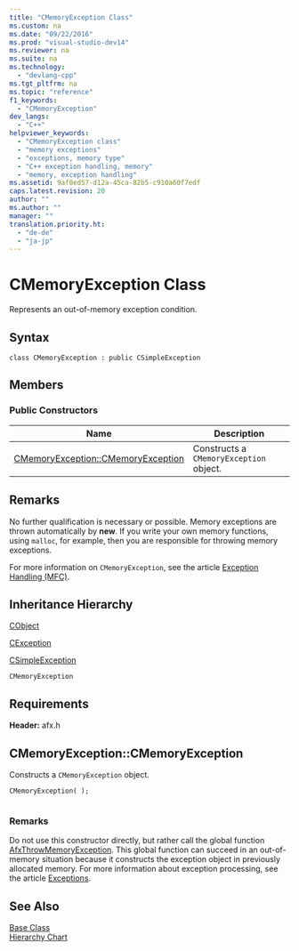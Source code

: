 ```yaml
---
title: "CMemoryException Class"
ms.custom: na
ms.date: "09/22/2016"
ms.prod: "visual-studio-dev14"
ms.reviewer: na
ms.suite: na
ms.technology: 
  - "devlang-cpp"
ms.tgt_pltfrm: na
ms.topic: "reference"
f1_keywords: 
  - "CMemoryException"
dev_langs: 
  - "C++"
helpviewer_keywords: 
  - "CMemoryException class"
  - "memory exceptions"
  - "exceptions, memory type"
  - "C++ exception handling, memory"
  - "memory, exception handling"
ms.assetid: 9af0ed57-d12a-45ca-82b5-c910a60f7edf
caps.latest.revision: 20
author: ""
ms.author: ""
manager: ""
translation.priority.ht: 
  - "de-de"
  - "ja-jp"
---
```

# CMemoryException Class
Represents an out-of-memory exception condition.  
  
## Syntax  
  
```  
class CMemoryException : public CSimpleException  
```  
  
## Members  
  
### Public Constructors  
  
|Name|Description|  
|----------|-----------------|  
|[CMemoryException::CMemoryException](#cmemoryexception__cmemoryexception)|Constructs a `CMemoryException` object.|  
  
## Remarks  
 No further qualification is necessary or possible. Memory exceptions are thrown automatically by **new**. If you write your own memory functions, using `malloc`, for example, then you are responsible for throwing memory exceptions.  
  
 For more information on `CMemoryException`, see the article [Exception Handling (MFC)](../vs140/exception-handling-in-mfc.md).  
  
## Inheritance Hierarchy  
 [CObject](../vs140/cobject-class.md)  
  
 [CException](../vs140/cexception-class.md)  
  
 [CSimpleException](../vs140/csimpleexception-class.md)  
  
 `CMemoryException`  
  
## Requirements  
 **Header:** afx.h  
  
##  <a name="cmemoryexception__cmemoryexception"></a>  CMemoryException::CMemoryException  
 Constructs a `CMemoryException` object.  
  
```  
CMemoryException( );  
  
```  
  
### Remarks  
 Do not use this constructor directly, but rather call the global function [AfxThrowMemoryException](../vs140/afxthrowmemoryexception.md). This global function can succeed in an out-of-memory situation because it constructs the exception object in previously allocated memory. For more information about exception processing, see the article [Exceptions](../vs140/exception-handling-in-mfc.md).  
  
## See Also  
 [Base Class](../vs140/cexception-class.md)   
 [Hierarchy Chart](../vs140/hierarchy-chart.md)